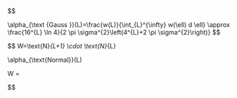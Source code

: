 $$

\alpha_{\text {Gauss }}(L)=\frac{w(L)}{\int_{L}^{\infty} w(\ell) d \ell} \approx \frac{16^{L} \ln 4}{2 \pi \sigma^{2}\left(4^{L}+2 \pi \sigma^{2}\right)}
$$

$$
W=\text{N}_{L+1} \cdot \text{N}_{L}

\alpha_{\text{Normal}}(L) 

W = 

$$
$$

$$